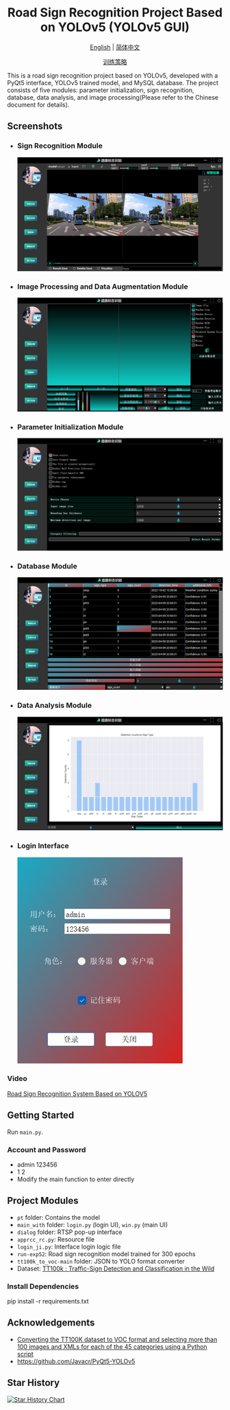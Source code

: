<h1 align="center">Road Sign Recognition Project Based on YOLOv5 (YOLOv5 GUI)</h1>

<p align="center">
  <a href="README.md">English</a> |
  <a href="README_cn.md">简体中文</a>
</p>

<p align="center">
  <a href="README_Parameter adjustment.md">训练策略</a>
</p>


This is a road sign recognition project based on YOLOv5, developed with a PyQt5 interface, YOLOv5 trained model, and MySQL database. The project consists of five modules: parameter initialization, sign recognition, database, data analysis, and image processing(Please refer to the Chinese document for details).

## Screenshots

* ### Sign Recognition Module
  ![img.png](img.png)
* ### Image Processing and Data Augmentation Module
  ![img_1.png](img_1.png)
* ### Parameter Initialization Module
  ![img_2.png](img_2.png)
* ### Database Module
  ![img_3.png](img_3.png)
* ### Data Analysis Module
  ![img_4.png](img_4.png)
* ### Login Interface
  ![img_5.png](img_5.png)

### Video

[Road Sign Recognition System Based on YOLOV5](https://www.bilibili.com/video/BV1Ck4y1Y7Bk/?spm_id_from=333.999.0.0&vd_source=40d9cda43378fbc89cd5184e09bf1272)

## Getting Started

Run `main.py`.

### Account and Password

- admin 123456
- 1 2
- Modify the main function to enter directly

## Project Modules

- `pt` folder: Contains the model
- `main_with` folder: `login.py` (login UI), `win.py` (main UI)
- `dialog` folder: RTSP pop-up interface
- `apprcc_rc.py`: Resource file
- `login_ji.py`: Interface login logic file
- `run-exp52`: Road sign recognition model trained for 300 epochs
- `tt100k_to_voc-main` folder: JSON to YOLO format converter
- Dataset: [TT100k : Traffic-Sign Detection and Classification in the Wild](https://cg.cs.tsinghua.edu.cn/traffic-sign/)

### Install Dependencies

pip install -r requirements.txt

## Acknowledgements

- [Converting the TT100K dataset to VOC format and selecting more than 100 images and XMLs for each of the 45 categories using a Python script](https://blog.csdn.net/Hankerchen/article/details/120727299?spm=1001.2014.3001.5502)
- https://github.com/Javacr/PyQt5-YOLOv5
## Star History

[![Star History Chart](https://api.star-history.com/svg?repos=Ai-trainee/Traffic-Sign-Recognition-PyQt5-YOLOv5-GUI&type=Date)](https://star-history.com/#Ai-trainee/Traffic-Sign-Recognition-PyQt5-YOLOv5-GUI&Date)
